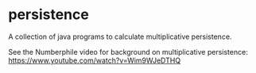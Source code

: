 # persistence
A collection of java programs to calculate multiplicative persistence.

See the Numberphile video for background on multiplicative persistence: https://www.youtube.com/watch?v=Wim9WJeDTHQ
